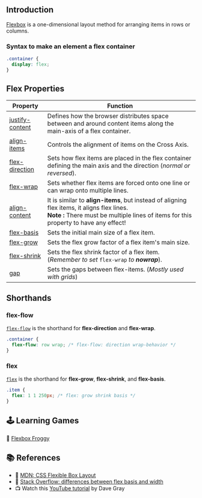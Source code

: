 ## Introduction

[Flexbox](https://developer.mozilla.org/en-US/docs/Web/CSS/CSS_Flexible_Box_Layout) is a one-dimensional layout method for arranging items in rows or columns.

### Syntax to make an element a flex container
```css
.container {
  display: flex;
}
```

## Flex Properties

| Property | Function |
|----------|----------|
|[justify-content](https://developer.mozilla.org/en-US/docs/Web/CSS/justify-content) | Defines how the browser distributes space between and around content items along the main-axis of a flex container. |
|[align-items](https://developer.mozilla.org/en-US/docs/Web/CSS/align-items) | Controls the alignment of items on the Cross Axis. |
|[flex-direction](https://developer.mozilla.org/en-US/docs/Web/CSS/flex-direction) | Sets how flex items are placed in the flex container defining the main axis and the direction (*normal or reversed*). |
|[flex-wrap](https://developer.mozilla.org/en-US/docs/Web/CSS/flex-wrap) | Sets whether flex items are forced onto one line or can wrap onto multiple lines. |
|[align-content](https://developer.mozilla.org/en-US/docs/Web/CSS/align-content) | It is similar to **align-items**, but instead of aligning flex items, it aligns flex lines.<br> **Note :** There must be multiple lines of items for this property to have any effect! |
|[flex-basis](https://developer.mozilla.org/en-US/docs/Web/CSS/flex-basis) | Sets the initial main size of a flex item. |
|[flex-grow](https://developer.mozilla.org/en-US/docs/Web/CSS/flex-grow) | Sets the flex grow factor of a flex item's main size. |
|[flex-shrink](https://developer.mozilla.org/en-US/docs/Web/CSS/flex-shrink) | Sets the flex shrink factor of a flex item. (*Remember to set* `flex-wrap` *to* ***nowrap***). |
|[gap](https://developer.mozilla.org/en-US/docs/Web/CSS/gap) | Sets the gaps between flex-items. (*Mostly used with grids*) |

## Shorthands
### flex-flow
[`flex-flow`](https://developer.mozilla.org/en-US/docs/Web/CSS/flex-flow) is the shorthand for **flex-direction** and **flex-wrap**.
```css
.container {
  flex-flow: row wrap; /* flex-flow: direction wrap-behavior */
}
```
### flex
[`flex`](https://developer.mozilla.org/en-US/docs/Web/CSS/flex) is the shorthand for **flex-grow**, **flex-shrink**, and **flex-basis**.
```css
.item {
  flex: 1 1 250px; /* flex: grow shrink basis */
}
```

## 🕹️ Learning Games
🔗 [Flexbox Froggy](https://flexboxfroggy.com/)

## 📚 References
- 🔗 [MDN: CSS Flexible Box Layout](https://developer.mozilla.org/en-US/docs/Web/CSS/CSS_Flexible_Box_Layout)
- 🔗 [Stack Overflow: differences between flex basis and width](https://stackoverflow.com/questions/34352140/what-are-the-differences-between-flex-basis-and-width)
- 📺 Watch this [YouTube tutorial](https://youtu.be/B8BFVzbKmPI) by Dave Gray
